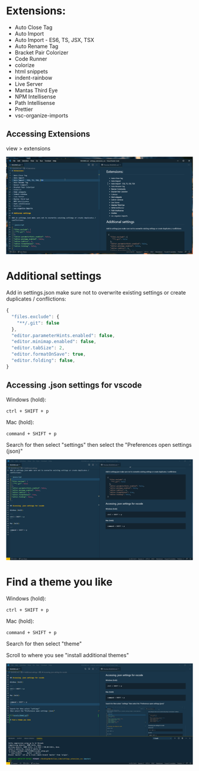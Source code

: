 # Extensions:

- Auto Close Tag
- Auto Import
- Auto Import - ES6, TS, JSX, TSX
- Auto Rename Tag
- Bracket Pair Colorizer
- Code Runner
- colorize
- html snippets
- indent-rainbow
- Live Server
- Mantas Third Eye
- NPM Intellisense
- Path Intellisense
- Prettier
- vsc-organize-imports

## Accessing Extensions

view > extensions

![](assets/demo.gif)

# Additional settings

Add in settings.json make sure not to overwrite existing settings or create duplicates / conflictions:

```javascript
{
  "files.exclude": {
    "**/.git": false
  },
  "editor.parameterHints.enabled": false,
  "editor.minimap.enabled": false,
  "editor.tabSize": 2,
  "editor.formatOnSave": true,
  "editor.folding": false,
}
```

## Accessing .json settings for vscode

Windows (hold):

```
ctrl + SHIFT + p
```

Mac (hold):

```
command + SHIFT + p
```

Search for then select "settings"
then select the "Preferences open settings (json)"

![](assets/demo2.gif)

# Find a theme you like

Windows (hold):

```
ctrl + SHIFT + p
```

Mac (hold):

```
command + SHIFT + p
```

Search for then select "theme"

Scroll to where you see "install additional themes"

![](assets/demo3.gif)
